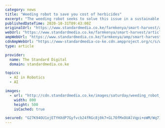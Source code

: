 ```yaml
---
category: news
title: "Weeding robot to save you cost of herbicides"
excerpt: "The weeding robot seeks to solve this issue in a sustainable manner. With your unique knowledge, strengths and skills set, what unique role did each of you play in this invention? Kenneth: Since we are both Mechatronic Engineers our skill sets are similar."
publishedDateTime: 2020-10-31T09:43:00Z
originalUrl: "https://www.standardmedia.co.ke/farmkenya/smart-harvest/article/2001392141/weeding-robot-to-save-you-cost-of-herbicides"
webUrl: "https://www.standardmedia.co.ke/farmkenya/smart-harvest/article/2001392141/weeding-robot-to-save-you-cost-of-herbicides"
ampWebUrl: "https://www.standardmedia.co.ke/farmkenya/amp/smart-harvest/article/2001392141/weeding-robot-to-save-you-cost-of-herbicides"
cdnAmpWebUrl: "https://www-standardmedia-co-ke.cdn.ampproject.org/c/s/www.standardmedia.co.ke/farmkenya/amp/smart-harvest/article/2001392141/weeding-robot-to-save-you-cost-of-herbicides"
type: article

provider:
  name: The Standard Digital
  domain: standardmedia.co.ke

topics:
  - AI in Robotics
  - AI

images:
  - url: "http://cdn.standardmedia.co.ke/images/saturday/weeding_robot_to_sav5f9d1a187f7f2.jpg"
    width: 800
    height: 500
    isCached: true

secured: "G27K94OU1ojETYHXdP7Gyfvcb24fRGc8j0k7+GL7OfMxOUAlVqpi+oWM/Wq71mnNVDP0cf6zDniTI0dFsSmeBoQErn3NXZciwqRPWyX0pgrrLLYNxC2wRoMYXLA1p6kkE18iFgU936h0spvdJXiInzZdrsjxgVq9S1UblaVMYzmyZ336LNxVXUFZbWhuRNrPgtjtfmsS/evN6iYz03of1HfbCVj9Yte2iC2ZFzHwG67z07iZGX+Qh83BSRzovGlflheek1Gq7FG/QTDXSdGPkP9e5TXI1ngp+F6VVunmUxh3LbzBaUuvFRXZ7seL2lUdmmh+Y2le0ifKzfIq8gGQmspYme1j8K8WLQG8CFoTx3w=;Yce3bAloBWzuWUood5fKVg=="
---
```


